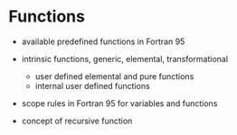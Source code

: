 # Functions

- available predefined functions in Fortran 95

- intrinsic functions, generic, elemental, transformational 

  - user defined elemental and pure functions 
  - internal user defined functions 

- scope rules in Fortran 95 for variables and functions 

- concept of recursive function

  

